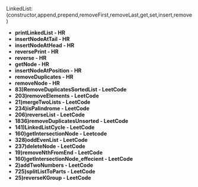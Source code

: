 LinkedList:(constructor,append,prepend,removeFirst,removeLast,get,set,insert,remove)
- **printLinkedList - HR**
- **insertNodeAtTail - HR**
- **insertNodeAtHead - HR**
- **reversePrint - HR**
- **reverse - HR**
- **getNode - HR**
- **insertNodeAtPosition - HR**
- **removeDuplicates - HR**
- **removeNode - HR**
- **83)RemoveDuplicatesSortedList - LeetCode**
- **203)removeElements - LeetCode**
- **21)mergeTwoLists - LeetCode**
- **234)isPalindrome - LeetCode**
- **206)reverseList - LeetCode**
- **1836)removeDuplicatesUnsorted - LeetCode**
- **141)LinkedListCycle - LeetCode**
- **160)getIntersectionNode - Leetcode**
- **328)oddEvenList - LeetCode**
- **237)deleteNode - LeetCode**
- **19)removeNthFromEnd - LeetCode**
- **160)getIntersectionNode_effecient - LeetCode**
- **2)addTwoNumbers - LeetCode**
- **725)splitListToParts - LeetCode**
- **25)reverseKGroup - LeetCode**